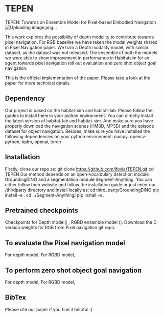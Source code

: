 # TEPEN
TEPEN: Towards an Ensemble Model for Pixel-based Embodied Navigation
![Uploading image.png…]()

This work explores the possibility of depth modality to contribute towards pixel navigation. For RGB baseline we have taken the model weights shared in Pixel Navigation paper.
We train a Depth modality model, with similar dataset, as the dataset was not released.
The ensemble of both the models we were able to show improvement in performance in Habitatsim for an agent towards pixel navigation roll out evaluation and zero shot object goal navigation.

This is the official implementation of the paper. Please take a look at the paper for more technical details.

Dependency
-------------
Our project is based on the habitat-sim and habitat-lab. Please follow the guides to install them in your python environment. You can directly install the latest version of habitat-lab and habitat-sim. And make sure you have properly download the navigation scenes (HM3D, MP3D) and the episode dataset for object navigation. Besides, make sure you have installed the following dependencies on your python environment:
numpy, opencv-python, tqdm, openai, torch

Installation
---------------
Firstly, clone our repo as:
git clone https://github.com/lfovia/TEPEN.git
cd TEPEN
Our method depends on an open-vocalbulary detection module GroundingDINO and a segmentation module Segment-Anything. You can either follow their website and follow the installation guide or just enter our /thirdparty directory and install locally as:
cd third_party/GroundingDINO
pip install -e .
cd ../Segment-Anything/
pip install -e .

Pretrained checkpoints
------------------------
Checkpoints for Depth model() , RGBD ensemble model (). Download the D version weights for RGB from Pixel navigation git repo.

To evaluate the Pixel navigation model
-----------------------------------------
For depth model, 
For RGBD model,

To perform zero shot object goal navigation
-----------------------------------------
For depth model, 
For RGBD model,

BibTex
--------

Please cite our paper if you find it helpful :)


